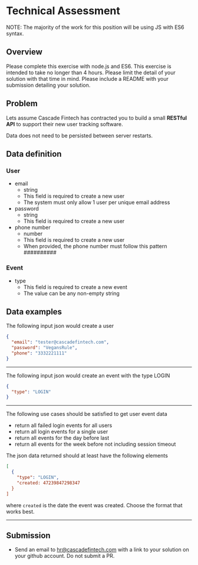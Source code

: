 # Technical Assessment

NOTE: The majority of the work for this position will be using JS with ES6 syntax.

## Overview

Please complete this exercise with node.js and ES6. This exercise is intended to take no longer than 4 hours. Please limit the detail of your solution with that time in mind. Please include a README with your submission detailing your solution.

## Problem

Lets assume Cascade Fintech has contracted you to build a small **RESTful API** to support their new user tracking software.

Data does not need to be persisted between server restarts.

## Data definition

### User

- email
  - string
  - This field is required to create a new user
  - The system must only allow 1 user per unique email address
- password
  - string
  - This field is required to create a new user
- phone number
  - number
  - This field is required to create a new user
  - When provided, the phone number must follow this pattern ##########

### Event

- type
  - This field is required to create a new event
  - The value can be any non-empty string

## Data examples

The following input json would create a user

```json
{
  "email": "tester@cascadefintech.com",
  "password": "VegansRule",
  "phone": "3332221111"
}
```

---

The following input json would create an event with the type LOGIN

```json
{
  "type": "LOGIN"
}
```

---

The following use cases should be satisfied to get user event data

- return all failed login events for all users
- return all login events for a single user
- return all events for the day before last
- return all events for the week before not including session timeout

The json data returned should at least have the following elements

```json
[
  {
    "type": "LOGIN",
    "created: 47239847298347
  }
]
```

where `created` is the date the event was created. Choose the format that works best.

---

## Submission

- Send an email to hr@cascadefintech.com with a link to your solution on your github account. Do not submit a PR.
